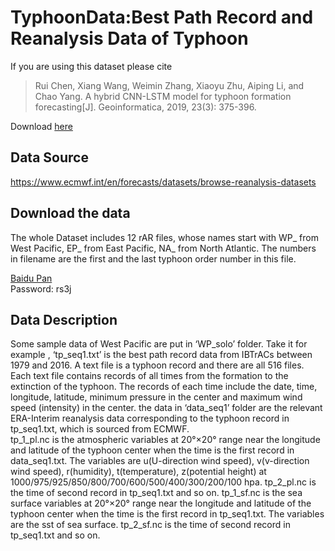 # TyphoonData:Best Path Record and Reanalysis Data of Typhoon 
If you are using this dataset please cite

>Rui Chen, Xiang Wang, Weimin Zhang, Xiaoyu Zhu, Aiping Li, and Chao Yang. A hybrid CNN-LSTM model for typhoon formation forecasting[J]. Geoinformatica, 2019, 23(3): 375-396.

Download [here](https://www.researchgate.net/profile/Chen-Rui-21/publication/333008232_A_hybrid_CNN-LSTM_model_for_typhoon_formation_forecasting/links/5f16633592851c1eff23c8be/A-hybrid-CNN-LSTM-model-for-typhoon-formation-forecasting.pdf)

## Data Source
https://www.ecmwf.int/en/forecasts/datasets/browse-reanalysis-datasets

## Download the data
The whole Dataset includes 12 rAR files, whose names start with WP_ from West Pacific, EP_ from East Pacific, NA_ from North Atlantic. The numbers in filename are the first and the last typhoon order number in this file.  

[Baidu Pan](https://pan.baidu.com/s/1-emRTY5jC-YvDFtT17A-QQ)  
Password:  rs3j

## Data Description
 
Some sample data of West Pacific are put in ‘WP_solo’ folder. Take it for example , ‘tp_seq1.txt’ is the best path record data from IBTrACs between 1979 and 2016. A text file is a typhoon record and there are all 516 files. Each text file contains records of all times from the formation to the extinction of the typhoon. The records of each time include the date, time, longitude, latitude, minimum pressure in the center and maximum wind speed (intensity) in the center.
the data in ‘data_seq1’ folder are the relevant ERA-Interim reanalysis data corresponding to the typhoon record in tp_seq1.txt, which is sourced from ECMWF.     
tp_1_pl.nc is the atmospheric variables at 20°×20° range near the longitude and latitude of the typhoon center when the time is the first record in data_seq1.txt. The variables are u(U-direction wind speed), v(v-direction wind speed), r(humidity), t(temperature), z(potential height) at 1000/975/925/850/800/700/600/500/400/300/200/100 hpa. tp_2_pl.nc is the time of second record in tp_seq1.txt and so on.
tp_1_sf.nc is the sea surface variables at 20°×20° range near the longitude and latitude of the typhoon center when the time is the first record in tp_seq1.txt. The variables are the sst of sea surface. tp_2_sf.nc is the time of second record in tp_seq1.txt and so on.
